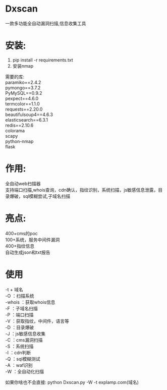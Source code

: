 # Dxscan  
一款多功能全自动漏洞扫描,信息收集工具 
# 安装:  
1.   pip install -r requirements.txt    
2.   安装nmap   
  
需要的库:  
paramiko==2.4.2  
pymongo==3.7.2  
PyMySQL==0.9.2  
pexpect==4.6.0  
termcolor==1.1.0  
requests==2.20.0  
beautifulsoup4==4.6.3  
elasticsearch==6.3.1  
redis==2.10.6  
colorama  
scapy  
python-nmap  
flask  
  
# 作用:  
全自动web扫描器  
支持端口扫描,whois查询，cdn确认，指纹识别，系统扫描，js敏感信息泄露，目录爆破，sql模糊尝试,子域名扫描  
  
# 亮点:  
400+cms的poc  
100+系统，服务中间件漏洞  
400+指纹信息  
自动生成json和txt报告  
  
# 使用  
-t + 域名  
-O ：扫描系统  
-whois ：获取whois信息  
-F ：子域名扫描  
-P ：端口扫描  
-V ：获取指纹，中间件，语言等  
-D ：目录爆破  
-J ：js敏感信息收集  
-C ：cms漏洞扫描  
-S ：系统扫描  
-I ：cdn判断  
-Q ：sql模糊测试  
-A ：waf识别  
-W ：全自动化扫描  
  
如果你啥也不会直接: python Dxscan.py -W -t explamp.com(域名)  

